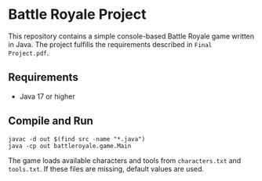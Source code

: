 # Battle Royale Project

This repository contains a simple console-based Battle Royale game written in Java. The project fulfills the requirements described in `Final Project.pdf`.

## Requirements
- Java 17 or higher

## Compile and Run

```
javac -d out $(find src -name "*.java")
java -cp out battleroyale.game.Main
```

The game loads available characters and tools from `characters.txt` and `tools.txt`. If these files are missing, default values are used.
